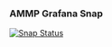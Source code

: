 ### AMMP Grafana Snap

[![Snap Status](https://build.snapcraft.io/badge/ammpio/ammp-grafana-snap.svg)](https://build.snapcraft.io/user/ammpio/ammp-grafana-snap)
